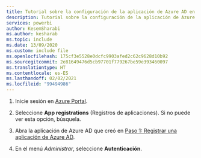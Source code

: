 ```yaml
---
title: Tutorial sobre la configuración de la aplicación de Azure AD en la inserción de análisis insertados para su organización
description: Tutorial sobre la configuración de la aplicación de Azure AD en la inserción de análisis insertados para su organización.
services: powerbi
author: KesemSharabi
ms.author: kesharab
ms.topic: include
ms.date: 13/09/2020
ms.custom: include file
ms.openlocfilehash: 175cf3e5528e0dcfc9903afed2c62c9628d10b92
ms.sourcegitcommit: 2e81649476d5cb97701f779267be59e393460097
ms.translationtype: HT
ms.contentlocale: es-ES
ms.lasthandoff: 02/02/2021
ms.locfileid: "99494986"
---
```

1. Inicie sesión en [Azure Portal](https://portal.azure.com).

2. Seleccione **App registrations** (Registros de aplicaciones). Si no puede ver esta opción, búsquela.

3. Abra la aplicación de Azure AD que creó en [Paso 1: Registrar una aplicación de Azure AD](#step-1---register-an-azure-ad-application).

4. En el menú *Administrar*, seleccione **Autenticación**.